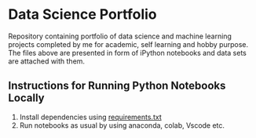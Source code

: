 # Data Science Portfolio

Repository containing portfolio of data science and machine learning projects completed by me for academic, self learning and hobby purpose. The files above are presented in form of iPython notebooks and data sets are attached with them.


## Instructions for Running Python Notebooks Locally

1. Install dependencies using [requirements.txt](/requirements.txt)
2. Run notebooks as usual by using anaconda, colab, Vscode etc.

